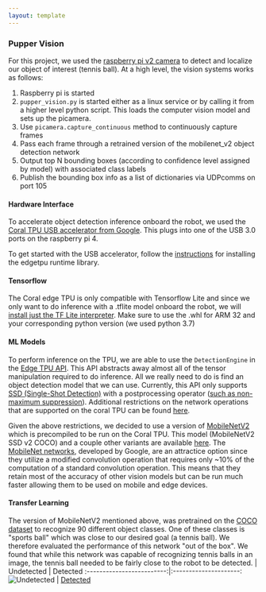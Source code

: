 ```yaml
---
layout: template
---
```

### Pupper Vision
For this project, we used the [raspberry pi v2 camera](https://www.amazon.com/Raspberry-Pi-Camera-Module-Megapixel/dp/B01ER2SKFS/ref=sxts_sxwds-bia-wc-nc-drs1_0?cv_ct_cx=raspberry+pi+camera&dchild=1&keywords=raspberry+pi+camera&pd_rd_i=B01ER2SKFS&pd_rd_r=956aa0c4-1cb5-4b3c-a5a5-977edde184a8&pd_rd_w=cDFck&pd_rd_wg=P6cVG&pf_rd_p=0ec05f25-9534-48fe-9c3e-40b89957230e&pf_rd_r=KG6HEMGWM3EBRMW5DSTP&psc=1&qid=1607705316&sr=1-1-88388c6d-14b8-4f70-90f6-05ac39e80cc0 "Amazon listing") to detect and localize our object of interest (tennis ball). At a high level, the vision systems works as follows:
1. Raspberry pi is started
2. `pupper_vision.py` is started either as a linux service or by calling it from a higher level python script. This loads the computer vision model and sets up the picamera.
3. Use `picamera.capture_continuous` method to continuously capture frames
4. Pass each frame through a retrained version of the mobilenet_v2 object detection network
5. Output top N bounding boxes (according to confidence level assigned by model) with associated class labels
6. Publish the bounding box info as a list of dictionaries via UDPcomms on port 105

#### Hardware Interface
To accelerate object detection inference onboard the robot, we used the [Coral TPU USB accelerator from Google](https://coral.ai/products/accelerator/ "TPU product page"). This plugs into one of the USB 3.0 ports on the raspberry pi 4.

To get started with the USB accelerator, follow the [instructions](https://coral.ai/docs/accelerator/get-started/) for installing the edgetpu runtime library.

#### Tensorflow
The Coral edge TPU is only compatible with Tensorflow Lite and since we only want to do inference with a .tflite model onboard the robot, we will [install just the TF Lite interpreter](https://www.tensorflow.org/lite/guide/python). Make sure to use the .whl for ARM 32 and your corresponding python version (we used python 3.7)

#### ML Models
To perform inference on the TPU, we are able to use the `DetectionEngine` in the [Edge TPU API](https://coral.ai/docs/edgetpu/api-intro/#install-the-library "Edge TPU API install"). This API abstracts away almost all of the tensor manipulation required to do inference. All we really need to do is find an object detection model that we can use. Currently, this API only supports [SSD (Single-Shot Detection)](https://arxiv.org/pdf/1512.02325.pdf "Original SSD paper") with a postprocessing operator ([such as non-maximum suppression](https://towardsdatascience.com/non-maximum-suppression-nms-93ce178e177c "NMS blog")). Additional restrictions on the network operations that are supported on the coral TPU can be found [here](https://coral.ai/docs/edgetpu/models-intro/#supported-operations "Supported operations").

Given the above restrictions, we decided to use a version of [MobileNetV2](https://arxiv.org/pdf/1801.04381.pdf "MobileNetV2 Paper") which is precompiled to be run on the Coral TPU. This model (MobileNetV2 SSD v2 COCO) and a couple other variants are available [here](https://coral.ai/models/ "Coral Models page"). The [MobileNet networks](https://arxiv.org/pdf/1704.04861.pdf "Original MobileNet paper"), developed by Google, are an attractice option since they utilize a modified convolution operation that requires only ~10% of the computation of a standard convolution operation. This means that they retain most of the accuracy of other vision models but can be run much faster allowing them to be used on mobile and edge devices.

#### Transfer Learning
The version of MobileNetV2 mentioned above, was pretrained on the [COCO dataset](https://cocodataset.org/#home "COCO dataset homepage") to recognize 90 different object classes. One of these classes is "sports ball" which was close to our desired goal (a tennis ball). We therefore evaluated the performance of this network "out of the box". We found that while this network was capable of recognizing tennis balls in an image, the tennis ball needed to be fairly close to the robot to be detected.
| Undetected               | Detected
:-------------------------:|:---------------------:
![Undetected](https://github.com/nubs01/PupperPy/tree/gh-pages/figures/original_net_detection_failure.png) | [Detected](https://github.com/nubs01/PupperPy/tree/gh-pages/figures/original_net_detection_success.png)

